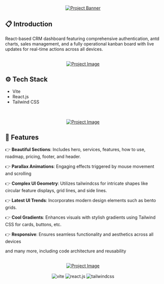 <div align="center">
  <br />
    <a href="https://brainwave-eta-jade.vercel.app/" target="_blank">
      <img src="https://i.ibb.co/Kqdv8j1/Image-from.png" alt="Project Banner">
    </a>
  
  <br />
</div>

## <a name="introduction">📋 Introduction</a>
React-based CRM dashboard featuring comprehensive authentication, antd charts, sales management, and a fully operational kanban board with live updates for real-time actions across all devices.

<br />
  
<div align="center">
    <a href="https://www.linkedin.com/in/nataliya-kachor-522170271/" target="_blank">
      <img src="" alt="Project Image"> 
    </a>
</div>

## <a name="tech-stack">⚙️ Tech Stack</a>
- Vite
- React.js
- Tailwind CSS

<br />
   
<div align="center">
   <br />
    <a href="https://www.linkedin.com/in/nataliya-kachor-522170271/" target="_blank">
      <img src="" alt="Project Image"> 
    </a>
   <br />
</div>


## <a name="features">🔋 Features</a>

👉 **Beautiful Sections**: Includes hero, services, features, how to use, roadmap, pricing, footer, and header.

👉 **Parallax Animations**: Engaging effects triggered by mouse movement and scrolling

👉 **Complex UI Geometry**: Utilizes tailwindcss for intricate shapes like circular feature displays, grid lines, and side lines.

👉 **Latest UI Trends**: Incorporates modern design elements such as bento grids.

👉 **Cool Gradients**: Enhances visuals with stylish gradients using Tailwind CSS for cards, buttons, etc.

👉 **Responsive**: Ensures seamless functionality and aesthetics across all devices

and many more, including code architecture and reusability

<div align="center">
   <br />
    <a href="https://www.linkedin.com/in/nataliya-kachor-522170271/" target="_blank">
      <img src="" alt="Project Image"> 
    </a>
   <br />
</div>

<br />
 

  <div align="center">
  <div>
    <img src="https://img.shields.io/badge/-Vite-black?style=for-the-badge&logoColor=white&logo=vite&color=646CFF" alt="vite" />
    <img src="https://img.shields.io/badge/-React_JS-black?style=for-the-badge&logoColor=white&logo=react&color=61DAFB" alt="react.js" />
    <img src="https://img.shields.io/badge/-Tailwind_CSS-black?style=for-the-badge&logoColor=white&logo=tailwindcss&color=06B6D4" alt="tailwindcss" />
  </div>
  </div>
